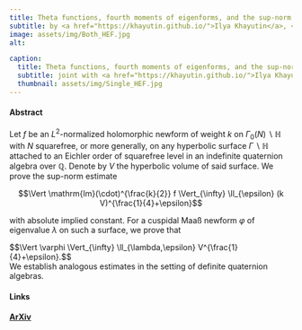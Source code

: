 ```yaml
---
title: Theta functions, fourth moments of eigenforms, and the sup-norm problem II
subtitle: by <a href="https://khayutin.github.io/">Ilya Khayutin</a>, <a href="https://pure.au.dk/portal/en/paul.nelson@math.au.dk">Paul D. Nelson</a>, and <a href="#">Raphael S. Steiner</a>.
image: assets/img/Both_HEF.jpg
alt:

caption:
  title: Theta functions, fourth moments of eigenforms, and the sup-norm problem II
  subtitle: joint with <a href="https://khayutin.github.io/">Ilya Khayutin</a> and <a href="https://pure.au.dk/portal/en/paul.nelson@math.au.dk">Paul D. Nelson</a>.
  thumbnail: assets/img/Single_HEF.jpg
---
```


#### Abstract
Let $f$ be an $L^2$-normalized holomorphic newform of weight $k$ on $\Gamma_0(N) \backslash \mathbb{H}$ with $N$ squarefree, or more generally, on any hyperbolic surface $\Gamma \backslash \mathbb{H}$ attached to an Eichler order of squarefree level in an indefinite quaternion algebra over $\mathbb{Q}$. Denote by $V$ the hyperbolic volume of said surface.  We prove the sup-norm estimate  

$$\Vert \mathrm{Im}(\cdot)^{\frac{k}{2}} f \Vert_{\infty} \ll_{\epsilon} (k V)^{\frac{1}{4}+\epsilon}$$  

with absolute implied constant. For a cuspidal Maaß newform $\varphi$ of eigenvalue $\lambda$ on such a surface, we prove that
<div class="portfolio-latex-space">
  $$\Vert \varphi \Vert_{\infty} \ll_{\lambda,\epsilon} V^{\frac{1}{4}+\epsilon}.$$  
</div>
We establish analogous estimates in the setting of definite quaternion algebras.

#### Links

**[ArXiv](https://arxiv.org/abs/2207.12351)**  
